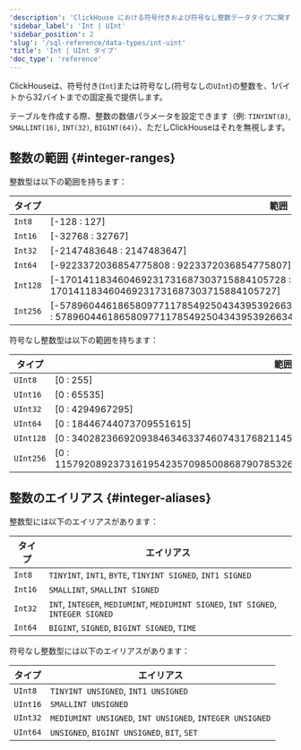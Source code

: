 ```yaml
---
'description': 'ClickHouse における符号付きおよび符号なし整数データタイプに関するドキュメント、8 ビットから 256 ビットまで'
'sidebar_label': 'Int | UInt'
'sidebar_position': 2
'slug': '/sql-reference/data-types/int-uint'
'title': 'Int | UInt タイプ'
'doc_type': 'reference'
---
```


ClickHouseは、符号付き(`Int`)または符号なし(符号なしの`UInt`)の整数を、1バイトから32バイトまでの固定長で提供します。

テーブルを作成する際、整数の数値パラメータを設定できます（例: `TINYINT(8)`, `SMALLINT(16)`, `INT(32)`, `BIGINT(64)`）、ただしClickHouseはそれを無視します。

## 整数の範囲 {#integer-ranges}

整数型は以下の範囲を持ちます：

| タイプ     | 範囲                                                                                                                                                            |
|------------|-----------------------------------------------------------------------------------------------------------------------------------------------------------------|
| `Int8`     | \[-128 : 127\]                                                                                                                                                 |
| `Int16`    | \[-32768 : 32767\]                                                                                                                                             |
| `Int32`    | \[-2147483648 : 2147483647\]                                                                                                                                   |
| `Int64`    | \[-9223372036854775808 : 9223372036854775807\]                                                                                                               |
| `Int128`   | \[-170141183460469231731687303715884105728 : 170141183460469231731687303715884105727\]                                                                         |
| `Int256`   | \[-57896044618658097711785492504343953926634992332820282019728792003956564819968 : 57896044618658097711785492504343953926634992332820282019728792003956564819967\] |

符号なし整数型は以下の範囲を持ちます：

| タイプ      | 範囲                                                                                    |
|-------------|-----------------------------------------------------------------------------------------|
| `UInt8`     | \[0 : 255\]                                                                            |
| `UInt16`    | \[0 : 65535\]                                                                          |
| `UInt32`    | \[0 : 4294967295\]                                                                     |
| `UInt64`    | \[0 : 18446744073709551615\]                                                           |
| `UInt128`   | \[0 : 340282366920938463463374607431768211455\]                                        |
| `UInt256`   | \[0 : 115792089237316195423570985008687907853269984665640564039457584007913129639935\] |

## 整数のエイリアス {#integer-aliases}

整数型には以下のエイリアスがあります：

| タイプ    | エイリアス                                                                           |
|-----------|-------------------------------------------------------------------------------------|
| `Int8`    | `TINYINT`, `INT1`, `BYTE`, `TINYINT SIGNED`, `INT1 SIGNED`                         |
| `Int16`   | `SMALLINT`, `SMALLINT SIGNED`                                                      |
| `Int32`   | `INT`, `INTEGER`, `MEDIUMINT`, `MEDIUMINT SIGNED`, `INT SIGNED`, `INTEGER SIGNED` |
| `Int64`   | `BIGINT`, `SIGNED`, `BIGINT SIGNED`, `TIME`                                        |

符号なし整数型には以下のエイリアスがあります：

| タイプ     | エイリアス                                                   |
|------------|-------------------------------------------------------------|
| `UInt8`    | `TINYINT UNSIGNED`, `INT1 UNSIGNED`                         |
| `UInt16`   | `SMALLINT UNSIGNED`                                         |
| `UInt32`   | `MEDIUMINT UNSIGNED`, `INT UNSIGNED`, `INTEGER UNSIGNED`   |
| `UInt64`   | `UNSIGNED`, `BIGINT UNSIGNED`, `BIT`, `SET`                 |
